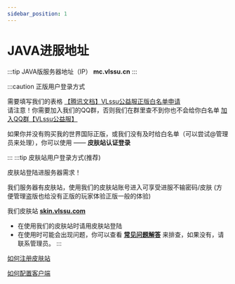 ```yaml
---
sidebar_position: 1
---
```


# JAVA进服地址

:::tip JAVA版服务器地址（IP）
**mc.vlssu.cn**
:::


:::caution 正版用户登录方式

需要填写我们的表格 [【腾讯文档】VLssu公益服正版白名单申请](https://docs.qq.com/form/page/DQkZwUklKWkJ6UHJw)    
请注意！你需要加入我们的QQ群，否则我们在群里查不到你也不会给你白名单 [加入QQ群【VLssu公益服】](https://jq.qq.com/?_wv=1027&k=gJn9ep38)

如果你并没有购买我的世界国际正版，或我们没有及时给白名单（可以尝试@管理员来处理），你可以使用 —— **皮肤站认证登录**

:::
:::tip 皮肤站用户登录方式(推荐)

皮肤站登陆进服务器需求！

我们服务器有皮肤站，使用我们的皮肤站账号进入可享受进服不输密码/皮肤 (方便管理盗版也给没有正版的玩家体验正版一般的体验)

我们皮肤站 [**skin.vlssu.com**](https://skin.vlssu.com)

- 在使用我们的皮肤站时请用皮肤站登陆
- 在使用时可能会出现问题，你可以查看 **[常见问题解答](../faq.md)** 来排查，如果没有，请联系管理员。
:::

[如何注册皮肤站](../tutorials/reg-skin-station.md)

[如何配置客户端](../tutorials/configuring-client)
